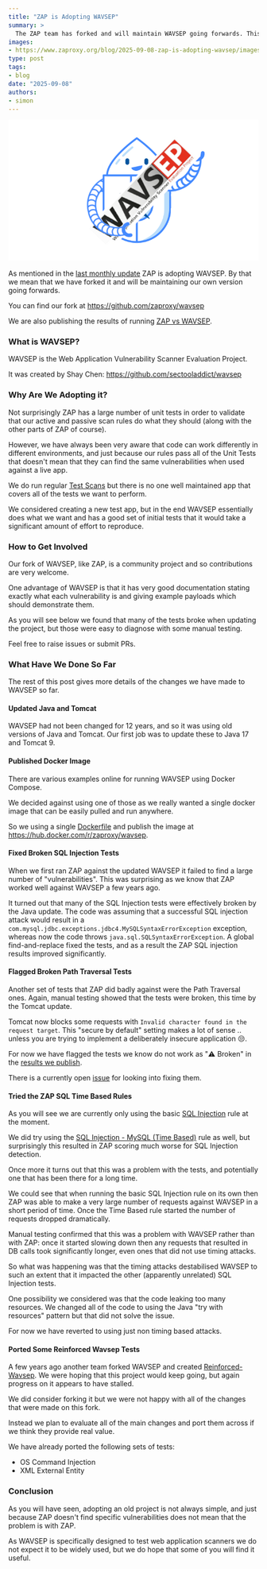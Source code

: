 ```yaml
---
title: "ZAP is Adopting WAVSEP"
summary: >
  The ZAP team has forked and will maintain WAVSEP going forwards. This blog post explains why.
images:
- https://www.zaproxy.org/blog/2025-09-08-zap-is-adopting-wavsep/images/wavsep-zapbot.png
type: post
tags:
- blog
date: "2025-09-08"
authors:
- simon
---
```

![ZAPbot hugging the WAVSEP Logo](images/wavsep-zapbot.png)

As mentioned in the [last monthly update](/blog/2025-09-02-zap-updates-august-2025/#zap-fork-of-wavsep) ZAP is adopting WAVSEP.
By that we mean that we have forked it and will be maintaining our own version going forwards.

You can find our fork at https://github.com/zaproxy/wavsep

We are also publishing the results of running [ZAP vs WAVSEP](/docs/scans/wavsep/).

### What is WAVSEP?
WAVSEP is the Web Application Vulnerability Scanner Evaluation Project.

It was created by Shay Chen: https://github.com/sectooladdict/wavsep

### Why Are We Adopting it?

Not surprisingly ZAP has a large number of unit tests in order to validate that our active and passive scan rules do what they should (along with the other parts of ZAP of course).

However, we have always been very aware that code can work differently in different environments, and just
because our rules pass all of the Unit Tests that doesn't mean that they can find the same vulnerabilities when used against a live app.

We do run regular [Test Scans](/docs/scans/) but there is no one well maintained app that covers all of the tests we want to perform.

We considered creating a new test app, but in the end WAVSEP essentially does what we want and has a good 
set of initial tests that it would take a significant amount of effort to reproduce.

### How to Get Involved

Our fork of WAVSEP, like ZAP, is a community project and so contributions are very welcome.

One advantage of WAVSEP is that it has very good documentation stating exactly what each vulnerability is
and giving example payloads which should demonstrate them.

As you will see below we found that many of the tests broke when updating the project, but those were easy to diagnose with some manual testing.

Feel free to raise issues or submit PRs.

### What Have We Done So Far

The rest of this post gives more details of the changes we have made to WAVSEP so far.

#### Updated Java and Tomcat

WAVSEP had not been changed for 12 years, and so it was using old versions of Java and Tomcat.
Our first job was to update these to Java 17 and Tomcat 9.

#### Published Docker Image

There are various examples online for running WAVSEP using Docker Compose.

We decided against using one of those as we really wanted a single docker image that can be easily pulled 
and run anywhere.

So we using a single [Dockerfile](https://github.com/zaproxy/wavsep/blob/main/Dockerfile) and publish the image at https://hub.docker.com/r/zaproxy/wavsep.

#### Fixed Broken SQL Injection Tests

When we first ran ZAP against the updated WAVSEP it failed to find a large number of "vulnerabilities".
This was surprising as we know that ZAP worked well against WAVSEP a few years ago.

It turned out that many of the SQL Injection tests were effectively broken by the Java update.
The code was assuming that a successful SQL injection attack would result in a 
`com.mysql.jdbc.exceptions.jdbc4.MySQLSyntaxErrorException` exception, whereas now the code throws
`java.sql.SQLSyntaxErrorException`.
A global find-and-replace fixed the tests, and as a result the ZAP SQL injection results improved significantly.

#### Flagged Broken Path Traversal Tests

Another set of tests that ZAP did badly against were the Path Traversal ones.
Again, manual testing showed that the tests were broken, this time by the Tomcat update.

Tomcat now blocks some requests with `Invalid character found in the request target`.
This "secure by default" setting makes a lot of sense .. unless you are trying to implement a deliberately insecure application :unamused:.

For now we have flagged the tests we know do not work as ":warning: Broken" in the [results we publish](/docs/scans/wavsep/).

There is a currently open [issue](https://github.com/zaproxy/wavsep/issues/6) for looking into fixing them.

#### Tried the ZAP SQL Time Based Rules

As you will see we are currently only using the basic [SQL Injection](/docs/alerts/40018/) rule at the moment.

We did try using the [SQL Injection - MySQL (Time Based)](/docs/alerts/40019/) rule as well, but surprisingly this resulted in ZAP scoring much worse for SQL Injection detection.

Once more it turns out that this was a problem with the tests, and potentially one that has been there for a long time.

We could see that when running the basic SQL Injection rule on its own then ZAP was able to make a very large number of requests against WAVSEP in a short period of time.
Once the Time Based rule started the number of requests dropped dramatically.

Manual testing confirmed that this was a problem with WAVSEP rather than with ZAP: once it started slowing
down then any requests that resulted in DB calls took significantly longer, even ones that did not use
timing attacks.

So what was happening was that the timing attacks destabilised WAVSEP to such an extent that it impacted the other (apparently unrelated) SQL Injection tests.

One possibility we considered was that the code leaking too many resources.
We changed all of the code to using the Java "try with resources" pattern but that did not solve the issue.

For now we have reverted to using just non timing based attacks.

#### Ported Some Reinforced Wavsep Tests

A few years ago another team forked WAVSEP and created [Reinforced-Wavsep](https://github.com/luigiurbano/Reinforced-Wavsep). We were hoping that this project would keep going, but again progress on it appears to have stalled.

We did consider forking it but we were not happy with all of the changes that were made on this fork.

Instead we plan to evaluate all of the main changes and port them across if we think they provide real value.

We have already ported the following sets of tests:

* OS Command Injection
* XML External Entity

### Conclusion

As you will have seen, adopting an old project is not always simple, and just because ZAP doesn't find specific 
vulnerabilities does not mean that the problem is with ZAP.

As WAVSEP is specifically designed to test web application scanners we do not expect it to be widely used,
but we do hope that some of you will find it useful.
